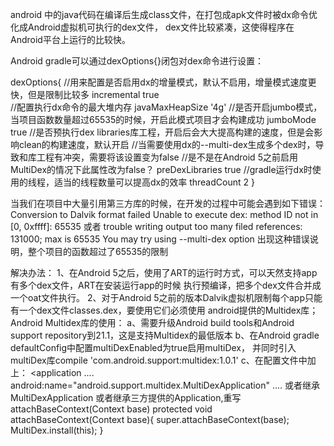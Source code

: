 android 中的java代码在编译后生成class文件，在打包成apk文件时被dx命令优化成Android虚拟机可执行的dex文件，
dex文件比较紧凑，这使得程序在Android平台上运行的比较快。

Android gradle可以通过dexOptions{}闭包对dex命令进行设置：

dexOptions{
    //用来配置是否启用dx的增量模式，默认不启用，增量模式速度更快，但是限制比较多
    incremental true  
    //配置执行dx命令的最大堆内存
    javaMaxHeapSize '4g'
    //是否开启jumbo模式，当项目函数数量超过65535的时候，开启此模式项目才会构建成功 
    jumboMode true
    //是否预执行dex libraries库工程，开启后会大大提高构建的速度，但是会影响clean的构建速度，默认开启
    //当需要使用dx的--multi-dex生成多个dex时，导致和库工程有冲突，需要将该设置变为false
    //是不是在Android 5之前启用MultiDex的情况下此属性改为false？
    preDexLibraries true
    //gradle运行dx时使用的线程，适当的线程数量可以提高dx的效率
    threadCount 2
}


当我们在项目中大量引用第三方库的时候，在开发的过程中可能会遇到如下错误：
    Conversion to Dalvik format failed
    Unable to execute dex: method ID not in [0, 0xffff]: 65535
    或者
    trouble writing output
    too many filed references: 131000; max is 65535
    You may try using --multi-dex option
出现这种错误说明，整个项目的函数超过了65535的限制

解决办法：
    1、在Android 5之后，使用了ART的运行时方式，可以天然支持app有多个dex文件，ART在安装运行app的时候
        执行预编译，把多个dex文件合并成一个oat文件执行。
    2、对于Android 5之前的版本Dalvik虚拟机限制每个app只能有一个dex文件classes.dex，要使用它们必须使用
        android提供的Multidex库；
        Android Multidex库的使用：
            a、需要升级Android build tools和Android support repository到21.1，这是支持Multidex的最低版本
            b、在Android gradle defaultConfig中配置multiDexEnabled为true启用multiDex，
            并同时引入multiDex库compile 'com.android.support:multidex:1.0.1'
            c、在配置文件中加上：
            <application 
                ....
                android:name="android.support.multidex.MultiDexApplication"
                ....
            </application>
            或者继承MultiDexApplication
            或者继承三方提供的Application,重写attachBaseContext(Context base)
            protected void attachBaseContext(Context base){
                super.attachBaseContext(base);
                MultiDex.install(this);
            }